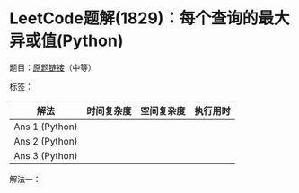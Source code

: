# LeetCode题解(1829)：每个查询的最大异或值(Python)

题目：[原题链接](https://leetcode-cn.com/problems/maximum-xor-for-each-query/)（中等）

标签：

| 解法           | 时间复杂度 | 空间复杂度 | 执行用时 |
| -------------- | ---------- | ---------- | -------- |
| Ans 1 (Python) |            |            |          |
| Ans 2 (Python) |            |            |          |
| Ans 3 (Python) |            |            |          |

解法一：

